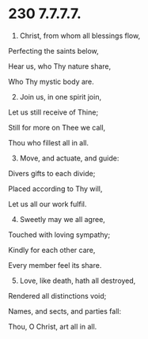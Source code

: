 # 230 7.7.7.7.

1.  Christ, from whom all blessings flow,

Perfecting the saints below,

Hear us, who Thy nature share,

Who Thy mystic body are.

2.  Join us, in one spirit join,

Let us still receive of Thine;

Still for more on Thee we call,

Thou who fillest all in all.

3.  Move, and actuate, and guide:

Divers gifts to each divide;

Placed according to Thy will,

Let us all our work fulfil.

4.  Sweetly may we all agree,

Touched with loving sympathy;

Kindly for each other care,

Every member feel its share.

5.  Love, like death, hath all destroyed,

Rendered all distinctions void;

Names, and sects, and parties fall:

Thou, O Christ, art all in all.

